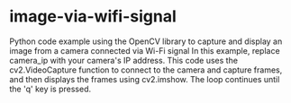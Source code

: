# image-via-wifi-signal
Python code example using the OpenCV library to capture and display an image from a camera connected via Wi-Fi signal
In this example, replace camera_ip with your camera's IP address. This code uses the cv2.VideoCapture function to connect to the camera and capture frames, and then displays the frames using cv2.imshow. The loop continues until the 'q' key is pressed.
